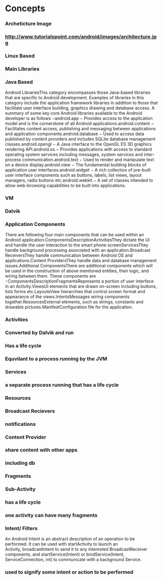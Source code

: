 # Concepts
### Archeticture Image
### http://www.tutorialspoint.com/android/images/architecture.jpg
### Linux Based
### Main Libraries
### Java Based
Android LibrariesThis category encompasses those Java-based libraries that are specific to Android development. Examples of libraries in this category include the application framework libraries in addition to those that facilitate user interface building, graphics drawing and database access. A summary of some key core Android libraries available to the Android developer is as follows −android.app − Provides access to the application model and is the cornerstone of all Android applications.android.content − Facilitates content access, publishing and messaging between applications and application components.android.database − Used to access data published by content providers and includes SQLite database management classes.android.opengl − A Java interface to the OpenGL ES 3D graphics rendering API.android.os − Provides applications with access to standard operating system services including messages, system services and inter-process communication.android.text − Used to render and manipulate text on a device display.android.view − The fundamental building blocks of application user interfaces.android.widget − A rich collection of pre-built user interface components such as buttons, labels, list views, layout managers, radio buttons etc.android.webkit − A set of classes intended to allow web-browsing capabilities to be built into applications.
### VM
### Dalvik
### Application Components
There are following four main components that can be used within an Android application:ComponentsDescriptionActivitiesThey dictate the UI and handle the user interaction to the smart phone screenServicesThey handle background processing associated with an application.Broadcast ReceiversThey handle communication between Android OS and applications.Content ProvidersThey handle data and database management issues.Additional ComponentsThere are additional components which will be used in the construction of above mentioned entities, their logic, and wiring between them. These components are −ComponentsDescriptionFragmentsRepresents a portion of user interface in an Activity.ViewsUI elements that are drawn on-screen including buttons, lists forms etc.LayoutsView hierarchies that control screen format and appearance of the views.IntentsMessages wiring components together.ResourcesExternal elements, such as strings, constants and drawable pictures.ManifestConfiguration file for the application.
### Activities
### Converted by Dalvik and run
### Has a life cycle
### Equvilant to a process running by the JVM
### Services
### a separate process running that has a life cycle
### Resources
### Broadcast Recievers
### notifications
### Content Provider
### share content with other apps
### including db
### Fragments
### Sub-Activity
### has a life cycle
### one activity can have many fragments
### Intent/ Filters
An Android Intent is an abstract description of an operation to be performed. It can be used with startActivity to launch an Activity, broadcastIntent to send it to any interested BroadcastReceiver components, and startService(Intent) or bindService(Intent, ServiceConnection, int) to communicate with a background Service.
### used to signify some intent or action to be performed
